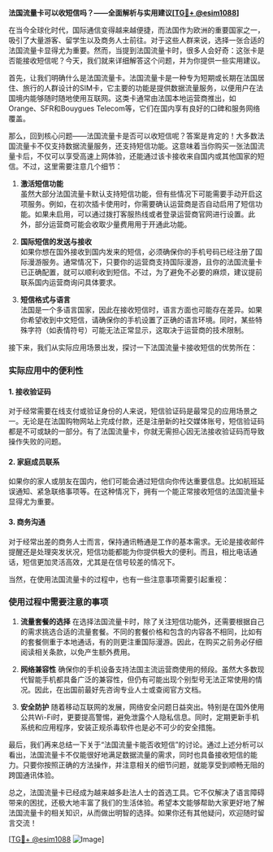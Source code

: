 **法国流量卡可以收短信吗？——全面解析与实用建议[[TG💪+ @esim1088](https://t.me/s/esim1088)]**

在当今全球化时代，国际通信变得越来越便捷，而法国作为欧洲的重要国家之一，吸引了大量游客、留学生以及商务人士前往。对于这些人群来说，选择一张合适的法国流量卡显得尤为重要。然而，当提到法国流量卡时，很多人会好奇：这张卡是否能接收短信呢？今天，我们就来详细解答这个问题，并为你提供一些实用建议。

首先，让我们明确什么是法国流量卡。法国流量卡是一种专为短期或长期在法国居住、旅行的人群设计的SIM卡，它主要的功能是提供数据流量服务，以便用户在法国境内能够随时随地使用互联网。这类卡通常由法国本地运营商推出，如Orange、SFR和Bouygues Telecom等，它们在国内享有良好的口碑和服务网络覆盖。

那么，回到核心问题——法国流量卡是否可以收短信呢？答案是肯定的！大多数法国流量卡不仅支持数据流量服务，还支持短信功能。这意味着当你购买一张法国流量卡后，不仅可以享受高速上网体验，还能通过该卡接收来自国内或其他国家的短信。不过，这里需要注意几个细节：

1. **激活短信功能**  
   虽然大部分法国流量卡默认支持短信功能，但有些情况下可能需要手动开启这项服务。例如，在初次插卡使用时，你需要确认运营商是否自动启用了短信功能。如果未启用，可以通过拨打客服热线或者登录运营商官网进行设置。此外，部分运营商可能会收取少量费用用于开通此功能。

2. **国际短信的发送与接收**  
   如果你想在国外接收到国内发来的短信，必须确保你的手机号码已经注册了国际漫游服务。通常情况下，只要你的运营商支持国际漫游，且你的法国流量卡已正确配置，就可以顺利收到短信。不过，为了避免不必要的麻烦，建议提前联系国内运营商询问具体要求。

3. **短信格式与语言**  
   法国是一个多语言国家，因此在接收短信时，语言方面也可能存在差异。如果你希望收到中文短信，请确保你的手机设置了正确的语言环境。同时，某些特殊字符（如表情符号）可能无法正常显示，这取决于运营商的技术限制。

接下来，我们从实际应用场景出发，探讨一下法国流量卡接收短信的优势所在：

### 实际应用中的便利性

#### 1. 接收验证码
对于经常需要在线支付或验证身份的人来说，短信验证码是最常见的应用场景之一。无论是在法国购物网站上完成付款，还是注册新的社交媒体账号，短信验证码都是不可或缺的一部分。有了法国流量卡，你就无需担心因无法接收验证码而导致操作失败的问题。

#### 2. 家庭成员联系
如果你的家人或朋友在国内，他们可能会通过短信向你传达重要信息。比如航班延误通知、紧急联络事项等。在这种情况下，拥有一个能正常接收短信的法国流量卡显得尤为重要。

#### 3. 商务沟通
对于经常出差的商务人士而言，保持通讯畅通是工作的基本需求。无论是接收邮件提醒还是处理突发状况，短信功能都能为你提供极大的便利。而且，相比电话通话，短信更加灵活高效，尤其是在信号较差的情况下。

当然，在使用法国流量卡的过程中，也有一些注意事项需要引起重视：

### 使用过程中需要注意的事项

1. **流量套餐的选择**
   在选择法国流量卡时，除了关注短信功能外，还需要根据自己的需求挑选合适的流量套餐。不同的套餐价格和包含的内容各不相同，比如有的套餐侧重于本地通话，有的则更注重国际漫游。因此，在购买之前务必仔细阅读相关条款，以免产生额外费用。

2. **网络兼容性**
   确保你的手机设备支持法国主流运营商使用的频段。虽然大多数现代智能手机都具备广泛的兼容性，但仍有可能出现个别型号无法正常使用的情况。因此，在出国前最好先咨询专业人士或查阅官方文档。

3. **安全防护**
   随着移动互联网的发展，网络安全问题日益突出。特别是在国外使用公共Wi-Fi时，更要提高警惕，避免泄露个人隐私信息。同时，定期更新手机系统和应用程序，安装正规杀毒软件也是必不可少的安全措施。

最后，我们再来总结一下关于“法国流量卡能否收短信”的讨论。通过上述分析可以看出，法国流量卡不仅能很好地满足数据流量的需求，同时也具备接收短信的能力。只要你按照正确的方法操作，并注意相关的细节问题，就能享受到顺畅无阻的跨国通讯体验。

总之，法国流量卡已经成为越来越多赴法人士的首选工具。它不仅解决了语言障碍带来的困扰，还极大地丰富了我们的生活体验。希望本文能够帮助大家更好地了解法国流量卡的相关知识，从而做出明智的选择。如果你还有其他疑问，欢迎随时留言交流！

[[TG💪+ @esim1088](https://t.me/s/esim1088) ![Image](https://i.postimg.cc/4NQfJmqS/Snipaste-2025-05-13-00-14-12.png)]